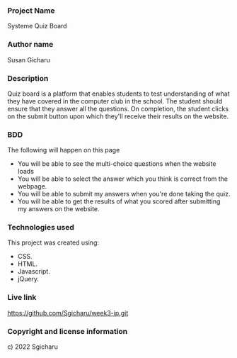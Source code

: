 ### Project Name
Systeme Quiz Board

### Author name
Susan Gicharu

### Description
Quiz board is a platform that enables students to test understanding of what they have covered in the computer club in the school. The student should ensure that they answer all the questions. On completion, the student clicks on the submit button upon which they'll receive their results on the website.

### BDD
The following will happen on this page
- You will be able to see the multi-choice questions when the website loads
- You will be able to select the answer which you think is correct from the webpage.
- You will be able to submit my answers when you're done taking the quiz.
- You will be able to get the results of what you scored after submitting my answers on the website.

### Technologies used
This project was created using:

- CSS.
- HTML.
- Javascript.
- jQuery.

### Live link
https://github.com/Sgicharu/week3-ip.git

### Copyright and license information
c) 2022 Sgicharu